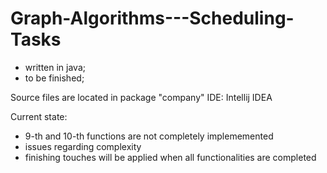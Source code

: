 # Graph-Algorithms---Scheduling-Tasks
- written in java;
- to be finished;

Source files are located in package  "company"
  IDE: Intellij IDEA

Current state:
- 9-th and 10-th functions are not completely implememented
- issues regarding complexity
- finishing touches will be applied when all functionalities are completed
